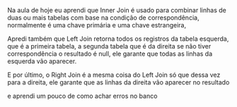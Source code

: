 Na aula de hoje eu aprendi que Inner Join é usado para combinar linhas de duas ou mais tabelas com base na condição de correspondência, normalmente é uma chave primária e uma chave estrangeira, 


Apredi também que Left Join retorna todos os registros da tabela esquerda, que é a primeira tabela, a segunda tabela que é da direita se não tiver correspondência o resultado é null, ele garante que todas as linhas da esquerda vão aparecer.


E por último, o Right Join é a mesma coisa do Left Join só que dessa vez para a direita, ele garante que as linhas da direita vão aparecer no resultado

e aprendi um pouco de como achar erros no banco

